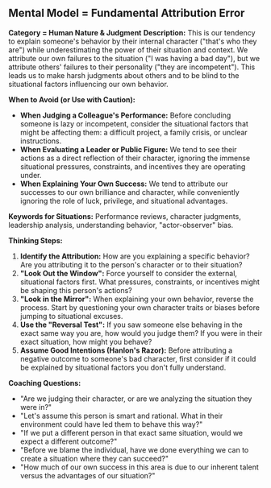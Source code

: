 ## Mental Model = Fundamental Attribution Error

**Category = Human Nature & Judgment**
**Description:** 
This is our tendency to explain someone's behavior by their internal character ("that's who they are") while underestimating the power of their situation and context. We attribute our own failures to the situation ("I was having a bad day"), but we attribute others' failures to their personality ("they are incompetent"). This leads us to make harsh judgments about others and to be blind to the situational factors influencing our own behavior.

**When to Avoid (or Use with Caution):**
- **When Judging a Colleague's Performance:** Before concluding someone is lazy or incompetent, consider the situational factors that might be affecting them: a difficult project, a family crisis, or unclear instructions.
- **When Evaluating a Leader or Public Figure:** We tend to see their actions as a direct reflection of their character, ignoring the immense situational pressures, constraints, and incentives they are operating under.
- **When Explaining Your Own Success:** We tend to attribute our successes to our own brilliance and character, while conveniently ignoring the role of luck, privilege, and situational advantages.

**Keywords for Situations:** 
Performance reviews, character judgments, leadership analysis, understanding behavior, "actor-observer" bias.

**Thinking Steps:**
1. **Identify the Attribution:** How are you explaining a specific behavior? Are you attributing it to the person's character or to their situation?
2. **"Look Out the Window":** Force yourself to consider the external, situational factors first. What pressures, constraints, or incentives might be shaping this person's actions?
3. **"Look in the Mirror":** When explaining your own behavior, reverse the process. Start by questioning your own character traits or biases before jumping to situational excuses.
4. **Use the "Reversal Test":** If you saw someone else behaving in the exact same way you are, how would you judge them? If you were in their exact situation, how might you behave?
5. **Assume Good Intentions (Hanlon's Razor):** Before attributing a negative outcome to someone's bad character, first consider if it could be explained by situational factors you don't fully understand.

**Coaching Questions:**
- "Are we judging their character, or are we analyzing the situation they were in?"
- "Let's assume this person is smart and rational. What in their environment could have led them to behave this way?"
- "If we put a different person in that exact same situation, would we expect a different outcome?"
- "Before we blame the individual, have we done everything we can to create a situation where they can succeed?"
- "How much of our own success in this area is due to our inherent talent versus the advantages of our situation?" 